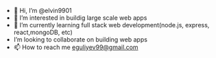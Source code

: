 - 👋 Hi, I’m @elvin9901
- 👀 I’m interested in buildig large scale web apps 
- 🌱 I’m currently learning full stack web development(node.js, express, react,mongoDB, etc)
-    I’m looking to collaborate on building web apps 
- 📫 How to reach me eguliyev99@gmail.com

<!---
elvin9901/elvin9901 is a ✨ special ✨ repository because its `README.md` (this file) appears on your GitHub profile.
You can click the Preview link to take a look at your changes.
--->
